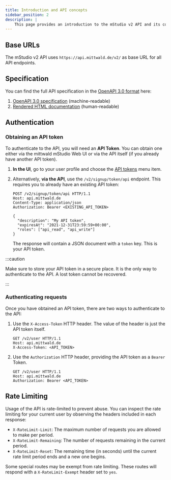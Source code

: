 ```yaml
---
title: Introduction and API concepts
sidebar_position: 2
description: |
    This page provides an introduction to the mStudio v2 API and its concepts.
---
```


## Base URLs

The mStudio v2 API uses `https://api.mittwald.de/v2/` as base URL for all API
endpoints.

## Specification

You can find the full API specification in the
[OpenAPI 3.0 format](https://spec.openapis.org/oas/v3.0.0) here:

1. [OpenAPI 3.0 specification](https://api.mittwald.de/openapi)
   (machine-readable)
2. [Rendered HTML documentation](/reference/v2) (human-readable)

## Authentication

### Obtaining an API token

To authenticate to the API, you will need an **API Token**. You can obtain one
either via the mittwald mStudio Web UI or via the API itself (if you already
have another API token).

1. **In the UI**, go to your user profile and choose the
   [API tokens](https://studio.mittwald.de/app/profile/api-tokens) menu item.
2. Alternatively, **via the API**, use the `/v2/signup/token/api` endpoint. This
   requires you to already have an existing API token:

   ```http
   POST /v2/signup/token/api HTTP/1.1
   Host: api.mittwald.de
   Content-Type: application/json
   Authorization: Bearer <EXISTING_API_TOKEN>

   {
     "description": "My API token",
     "expiresAt": "2021-12-31T23:59:59+00:00",
     "roles": ["api_read", "api_write"]
   }
   ```

   The response will contain a JSON document with a `token` key. This is your
   API token.

:::caution

Make sure to store your API token in a secure place. It is the only way to
authenticate to the API. A lost token cannot be recovered.

:::

### Authenticating requests

Once you have obtained an API token, there are two ways to authenticate to the
API:

1. Use the `X-Access-Token` HTTP header. The value of the header is just the API
   token itself.

   ```http {3}
   GET /v2/user HTTP/1.1
   Host: api.mittwald.de
   X-Access-Token: <API_TOKEN>
   ```

2. Use the `Authorization` HTTP header, providing the API token as a `Bearer`
   Token.

   ```http {3}
   GET /v2/user HTTP/1.1
   Host: api.mittwald.de
   Authorization: Bearer <API_TOKEN>
   ```

## Rate Limiting

Usage of the API is rate-limited to prevent abuse. You can inspect the rate
limiting for your current user by observing the headers included in each
response:

- `X-RateLimit-Limit`: The maximum number of requests you are allowed to make
  per period.
- `X-RateLimit-Remaining`: The number of requests remaining in the current
  period.
- `X-RateLimit-Reset`: The remaining time (in seconds) until the current rate
  limit period ends and a new one begins.

Some special routes may be exempt from rate limiting. These routes will respond
with a `X-RateLimit-Exempt` header set to `yes`.
